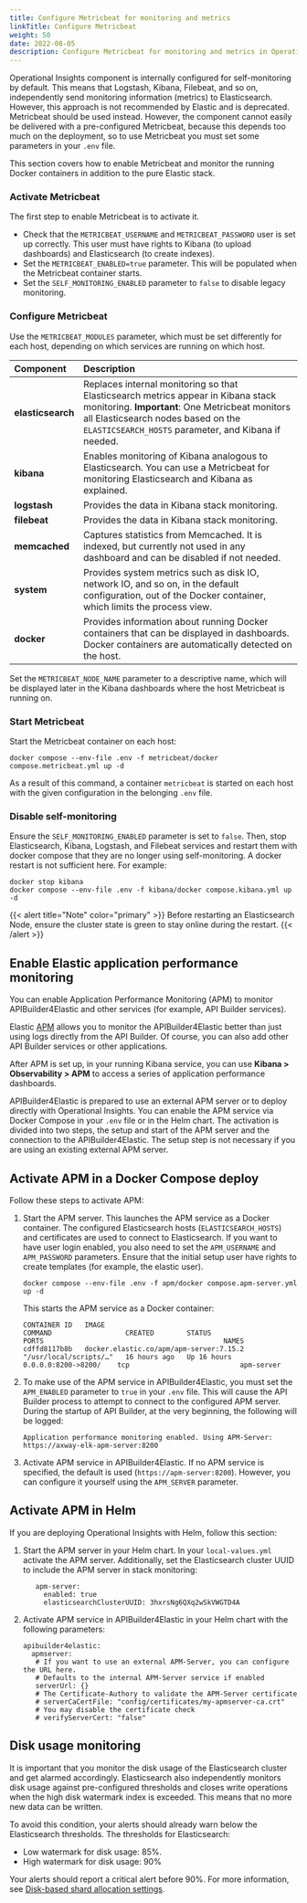 ```yaml
---
title: Configure Metricbeat for monitoring and metrics
linkTitle: Configure Metricbeat
weight: 50
date: 2022-08-05
description: Configure Metricbeat for monitoring and metrics in Operational Insights component deployed either in a Docker Compose environment or in Helm charts.
---
```


Operational Insights component is internally configured for self-monitoring by default. This means that Logstash, Kibana, Filebeat, and so on, independently send monitoring information (metrics) to Elasticsearch. However, this approach is not recommended by Elastic and is deprecated. Metricbeat should be used instead. However, the component cannot easily be delivered with a pre-configured Metricbeat, because this depends too much on the deployment, so to use Metricbeat you must set some parameters in your `.env` file.

This section covers how to enable Metricbeat and monitor the running Docker containers in addition to the pure Elastic stack.

### Activate Metricbeat

The first step to enable Metricbeat is to activate it.

* Check that the `METRICBEAT_USERNAME` and `METRICBEAT_PASSWORD` user is set up correctly. This user must have rights to Kibana (to upload dashboards) and Elasticsearch (to create indexes).
* Set the `METRICBEAT_ENABLED=true` parameter. This will be populated when the Metricbeat container starts.
* Set the `SELF_MONITORING_ENABLED` parameter to `false` to disable legacy monitoring.

### Configure Metricbeat

Use the `METRICBEAT_MODULES` parameter, which must be set differently for each host, depending on which services are running on which host.

| Component              | Description                           |
| :---                   | :---                                  |
| **elasticsearch**      | Replaces internal monitoring so that Elasticsearch metrics appear in Kibana stack monitoring. **Important**: One Metricbeat monitors all Elasticsearch nodes based on the `ELASTICSEARCH_HOSTS` parameter, and Kibana if needed.                                   |
| **kibana**             | Enables monitoring of Kibana analogous to Elasticsearch. You can use a Metricbeat for monitoring Elasticsearch and Kibana as explained. |
| **logstash**           | Provides the data in Kibana stack monitoring. |
| **filebeat**           | Provides the data in Kibana stack monitoring. |
| **memcached**          | Captures statistics from Memcached. It is indexed, but currently not used in any dashboard and can be disabled if not needed. |
| **system**             | Provides system metrics such as disk IO, network IO, and so on, in the default configuration, out of the Docker container, which limits the process view. |
| **docker**             | Provides information about running Docker containers that can be displayed in dashboards. Docker containers are automatically detected on the host. |

Set the `METRICBEAT_NODE_NAME` parameter to a descriptive name, which will be displayed later in the Kibana dashboards where the host Metricbeat is running on.

### Start Metricbeat

Start the Metricbeat container on each host:

```
docker compose --env-file .env -f metricbeat/docker compose.metricbeat.yml up -d
```

As a result of this command, a container `metricbeat` is started on each host with the given configuration in the belonging `.env` file.

### Disable self-monitoring

Ensure the `SELF_MONITORING_ENABLED` parameter is set to `false`. Then, stop Elasticsearch, Kibana, Logstash, and Filebeat services and restart them with docker compose that they are no longer using self-monitoring. A docker restart is not sufficient here. For example:

```
docker stop kibana
docker compose --env-file .env -f kibana/docker compose.kibana.yml up -d
```

{{< alert title="Note" color="primary" >}}
Before restarting an Elasticsearch Node, ensure the cluster state is green to stay online during the restart.
{{< /alert >}}

## Enable Elastic application performance monitoring

You can enable Application Performance Monitoring (APM) to monitor APIBuilder4Elastic and other services (for example, API Builder services).

Elastic [APM](https://www.elastic.co/observability/application-performance-monitoring) allows you to monitor the APIBuilder4Elastic better than just using logs directly from the API Builder. Of course, you can also add other API Builder services or other applications.

After APM is set up, in your running Kibana service, you can use **Kibana > Observability > APM** to access a series of application performance dashboards.

APIBuilder4Elastic is prepared to use an external APM server or to deploy directly with Operational Insights. You can enable the APM service via Docker Compose in your `.env` file or in the Helm chart. The activation is divided into two steps, the setup and start of the APM server and the connection to the APIBuilder4Elastic. The setup step is not necessary if you are using an existing external APM server.

## Activate APM in a Docker Compose deploy

Follow these steps to activate APM:

1. Start the APM server. This launches the APM service as a Docker container. The configured Elasticsearch hosts (`ELASTICSEARCH_HOSTS`) and certificates are used to connect to Elasticsearch. If you want to have user login enabled, you also need to set the `APM_USERNAME` and `APM_PASSWORD` parameters. Ensure that the initial setup user have rights to create templates (for example, the elastic user).

    ```
    docker compose --env-file .env -f apm/docker compose.apm-server.yml up -d
    ```

    This starts the APM service as a Docker container:

    ```
    CONTAINER ID   IMAGE                                                  COMMAND                  CREATED        STATUS                      PORTS                                            NAMES
    cdffd8117b8b   docker.elastic.co/apm/apm-server:7.15.2                "/usr/local/scripts/…"   16 hours ago   Up 16 hours             0.0.0.0:8200->8200/    tcp                           apm-server
    ```

2. To make use of the APM service in APIBuilder4Elastic, you must set the `APM_ENABLED` parameter to `true` in your `.env` file. This will cause the API Builder process to attempt to connect to the configured APM server. During the startup of API Builder, at the very beginning, the following will be logged:

    ```
    Application performance monitoring enabled. Using APM-Server: https://axway-elk-apm-server:8200
    ```

3. Activate APM service in APIBuilder4Elastic. If no APM service is specified, the default is used (`https://apm-server:8200`). However, you can configure it yourself using the `APM_SERVER` parameter.

## Activate APM in Helm

If you are deploying Operational Insights with Helm, follow this section:

1. Start the APM server in your Helm chart. In your `local-values.yml` activate the APM server. Additionally, set the Elasticsearch cluster UUID to include the APM server in stack monitoring:

    ```
       apm-server:
         enabled: true
         elasticsearchClusterUUID: 3hxrsNg6QXq2wSkVWGTD4A
    ```

2. Activate APM service in APIBuilder4Elastic in your Helm chart with the following parameters:

    ```
    apibuilder4elastic:
      apmserver:
       # If you want to use an external APM-Server, you can configure the URL here. 
       # Defaults to the internal APM-Server service if enabled
       serverUrl: {}
       # The Certificate-Authory to validate the APM-Server certificate
       # serverCaCertFile: "config/certificates/my-apmserver-ca.crt"
       # You may disable the certificate check
       # verifyServerCert: "false"
    ```

## Disk usage monitoring

It is important that you monitor the disk usage of the Elasticsearch cluster and get alarmed accordingly. Elasticsearch also independently monitors disk usage against pre-configured thresholds and closes write operations when the high disk watermark index is exceeded. This means that no more new data can be written.

To avoid this condition, your alerts should already warn below the Elasticsearch thresholds. The thresholds for Elasticsearch:

* Low watermark for disk usage: 85%.
* High watermark for disk usage: 90%

Your alerts should report a critical alert before 90%. For more information, see [Disk-based shard allocation settings](https://www.elastic.co/guide/en/elasticsearch/reference/7.16/modules-cluster.html#disk-based-shard-allocation).
